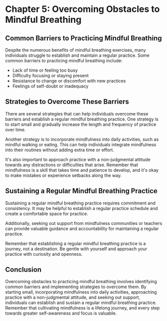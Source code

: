 Chapter 5: Overcoming Obstacles to Mindful Breathing
====================================================

Common Barriers to Practicing Mindful Breathing
-----------------------------------------------

Despite the numerous benefits of mindful breathing exercises, many individuals struggle to establish and maintain a regular practice. Some common barriers to practicing mindful breathing include:

* Lack of time or feeling too busy
* Difficulty focusing or staying present
* Resistance to change or discomfort with new practices
* Feelings of self-doubt or inadequacy

Strategies to Overcome These Barriers
-------------------------------------

There are several strategies that can help individuals overcome these barriers and establish a regular mindful breathing practice. One strategy is to start small and gradually increase the length and frequency of practice over time.

Another strategy is to incorporate mindfulness into daily activities, such as mindful walking or eating. This can help individuals integrate mindfulness into their routines without adding extra time or effort.

It's also important to approach practice with a non-judgmental attitude towards any distractions or difficulties that arise. Remember that mindfulness is a skill that takes time and patience to develop, and it's okay to make mistakes or experience setbacks along the way.

Sustaining a Regular Mindful Breathing Practice
-----------------------------------------------

Sustaining a regular mindful breathing practice requires commitment and consistency. It may be helpful to establish a regular practice schedule and create a comfortable space for practice.

Additionally, seeking out support from mindfulness communities or teachers can provide valuable guidance and accountability for maintaining a regular practice.

Remember that establishing a regular mindful breathing practice is a journey, not a destination. Be gentle with yourself and approach your practice with curiosity and openness.

Conclusion
----------

Overcoming obstacles to practicing mindful breathing involves identifying common barriers and implementing strategies to overcome them. By starting small, incorporating mindfulness into daily activities, approaching practice with a non-judgmental attitude, and seeking out support, individuals can establish and sustain a regular mindful breathing practice. Remember that cultivating mindfulness is a lifelong journey, and every step towards greater self-awareness and focus is valuable.
